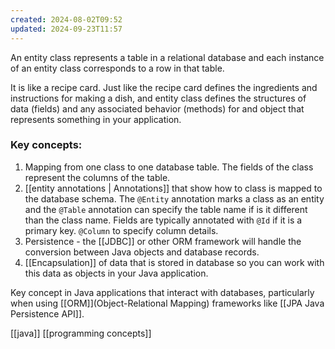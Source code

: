 ```yaml
---
created: 2024-08-02T09:52
updated: 2024-09-23T11:57
---
```

An entity class represents a table in a relational database and each instance of an entity class corresponds to a row in that table. 

It is like a recipe card. Just like the recipe card defines the ingredients and instructions for making a dish, and entity class defines the structures of data (fields) and any associated behavior (methods) for and object that represents something in your application.

### Key concepts:
1. Mapping from one class to one database table. The fields of the class represent the columns of the table. 
2. [[entity annotations | Annotations]] that show how to class is mapped to the database schema. The `@Entity` annotation marks a class as an entity and the `@Table` annotation can specify the table name if is it different than the class name. Fields are typically annotated with `@Id` if it is a primary key. `@Column` to specify column details. 
3. Persistence - the [[JDBC]] or other ORM framework  will handle the conversion between Java objects and database records.
4. [[Encapsulation]] of data that is stored in database so you can work with this data as objects in your Java application. 

Key concept in Java applications that interact with databases, particularly when using [[ORM]](Object-Relational Mapping) frameworks like [[JPA Java Persistence API]].

[[java]]
[[programming concepts]]
